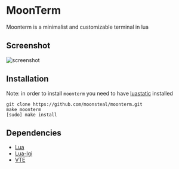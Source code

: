 # MoonTerm
Moonterm is a minimalist and customizable terminal in lua

## Screenshot

![screenshot](https://i.imgur.com/kMVRerr.png)

## Installation
Note: in order to install `moonterm` you need to have [luastatic](https://github.com/ers35/luastatic) installed

```
git clone https://github.com/moonsteal/moonterm.git
make moonterm
[sudo] make install
```

## Dependencies

- [Lua](https://www.lua.org/download.html) 
- [Lua-lgi](https://github.com/pavouk/lgi)
- [VTE](https://github.com/GNOME/vte)
